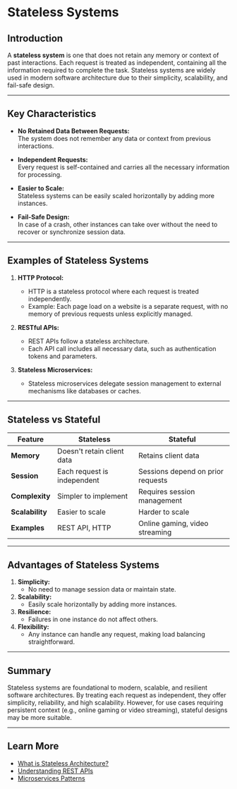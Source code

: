 # Stateless Systems

## Introduction
A **stateless system** is one that does not retain any memory or context of past interactions. Each request is treated as independent, containing all the information required to complete the task. Stateless systems are widely used in modern software architecture due to their simplicity, scalability, and fail-safe design.

---

## Key Characteristics
- **No Retained Data Between Requests:**  
  The system does not remember any data or context from previous interactions.

- **Independent Requests:**  
  Every request is self-contained and carries all the necessary information for processing.

- **Easier to Scale:**  
  Stateless systems can be easily scaled horizontally by adding more instances.

- **Fail-Safe Design:**  
  In case of a crash, other instances can take over without the need to recover or synchronize session data.

---

## Examples of Stateless Systems
1. **HTTP Protocol:**
    - HTTP is a stateless protocol where each request is treated independently.
    - Example: Each page load on a website is a separate request, with no memory of previous requests unless explicitly managed.

2. **RESTful APIs:**
    - REST APIs follow a stateless architecture.
    - Each API call includes all necessary data, such as authentication tokens and parameters.

3. **Stateless Microservices:**
    - Stateless microservices delegate session management to external mechanisms like databases or caches.

---

## Stateless vs Stateful

| **Feature**       | **Stateless**                  | **Stateful**                     |
|--------------------|--------------------------------|-----------------------------------|
| **Memory**         | Doesn't retain client data    | Retains client data              |
| **Session**        | Each request is independent   | Sessions depend on prior requests|
| **Complexity**     | Simpler to implement          | Requires session management      |
| **Scalability**    | Easier to scale               | Harder to scale                  |
| **Examples**       | REST API, HTTP                | Online gaming, video streaming   |

---

## Advantages of Stateless Systems
1. **Simplicity:**
    - No need to manage session data or maintain state.
2. **Scalability:**
    - Easily scale horizontally by adding more instances.
3. **Resilience:**
    - Failures in one instance do not affect others.
4. **Flexibility:**
    - Any instance can handle any request, making load balancing straightforward.

---

## Summary
Stateless systems are foundational to modern, scalable, and resilient software architectures. By treating each request as independent, they offer simplicity, reliability, and high scalability. However, for use cases requiring persistent context (e.g., online gaming or video streaming), stateful designs may be more suitable.

---

## Learn More
- [What is Stateless Architecture?](https://developer.mozilla.org/en-US/docs/Glossary/Stateless)
- [Understanding REST APIs](https://restfulapi.net/)
- [Microservices Patterns](https://martinfowler.com/articles/microservices.html)
